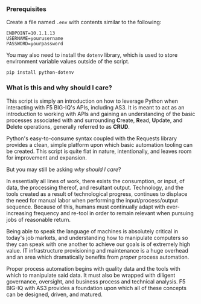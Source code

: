 ### Prerequisites

Create a file named `.env` with contents similar to the following:

```
ENDPOINT=10.1.1.13
USERNAME=yourusername
PASSWORD=yourpassword
```

You may also need to install the `dotenv` library, which is used to store environment variable values outside of the script.

```
pip install python-dotenv
```

### What is this and why should I care?

This script is simply an introduction on how to leverage Python when interacting with F5 BIG-IQ's APIs, including AS3. It is meant to act as an introduction to working with APIs and gaining an understanding of the basic processes associated with and surrounding **C**reate, **R**ead, **U**pdate, and **D**elete operations, generally referred to as **CRUD**.

Python's easy-to-consume syntax coupled with the Requests library provides a clean, simple platform upon which basic automation tooling can be created. This script is quite flat in nature, intentionally, and leaves room for improvement and expansion.

But you may still be asking *why should I care*?

In essentially all lines of work, there exists the consumption, or input, of data, the processing thereof, and resultant output. Technology, and the tools created as a result of technological progress, continues to displace the need for manual labor when performing the input/process/output sequence. Because of this, humans must continually adapt with ever-increasing frequency and re-tool in order to remain relevant when pursuing jobs of reasonable return.

Being able to speak the language of machines is absolutely critical in today's job markets, and understanding how to manipulate computers so they can speak with one another to achieve our goals is of extremely high value. IT infrastructure provisioning and maintenance is a huge overhead and an area which dramatically benefits from *proper* process automation.

Proper process automation begins with quality data and the tools with which to manipulate said data. It must also be wrapped with diligent governance, oversight, and business process and technical analysis. F5 BIG-IQ with AS3 provides a foundation upon which all of these concepts can be designed, driven, and matured.